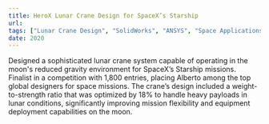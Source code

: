 ```yaml
---
title: HeroX Lunar Crane Design for SpaceX’s Starship
url: 
tags: ["Lunar Crane Design", "SolidWorks", "ANSYS", "Space Applications", "Structural Design"]
date: 2020
---
```


Designed a sophisticated lunar crane system capable of operating in the moon's reduced gravity environment for SpaceX’s Starship missions. Finalist in a competition with 1,800 entries, placing Alberto among the top global designers for space missions. The crane’s design included a weight-to-strength ratio that was optimized by 18% to handle heavy payloads in lunar conditions, significantly improving mission flexibility and equipment deployment capabilities on the moon.

